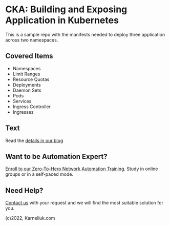 # CKA: Building and Exposing Application in Kubernetes
This is a sample repo with the manifests needed to deploy three application across two namespaces.

## Covered Items
- Namespaces
- Limit Ranges
- Resource Quotas
- Deployments
- Daemon Sets
- Pods
- Services
- Ingress Controller
- Ingresses

## Text
Read the [details in our blog](https://bit.ly/3TTYQpI)

## Want to be Automation Expert?
[Enroll to our Zero-To-Hero Network Automation Training](https://training.karneliuk.com/forms/). Study in online groups or in a self-paced mode.

## Need Help?
[Contact us](https://karneliuk.com/contact/) with your request and we will find the most suitable solution for you.

(c)2022, Karneliuk.com
